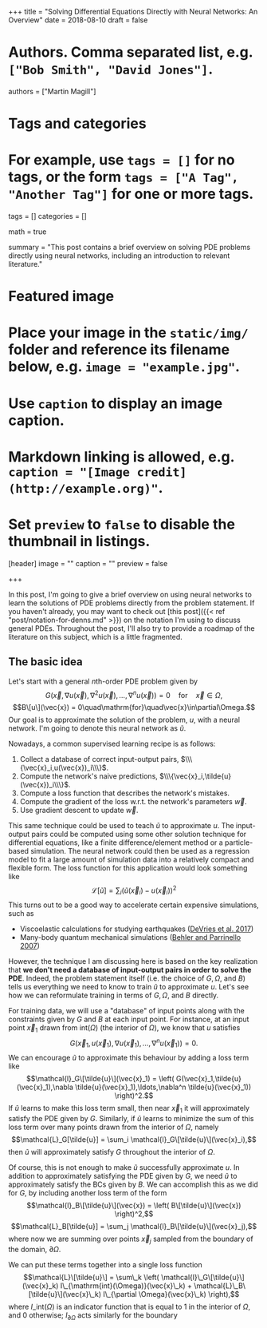 +++
title = "Solving Differential Equations Directly with Neural Networks: An Overview"
date = 2018-08-10
draft = false

# Authors. Comma separated list, e.g. `["Bob Smith", "David Jones"]`.
authors = ["Martin Magill"]

# Tags and categories
# For example, use `tags = []` for no tags, or the form `tags = ["A Tag", "Another Tag"]` for one or more tags.
tags = []
categories = []

math = true

summary = "This post contains a brief overview on solving PDE problems directly using neural networks, including an introduction to relevant literature."

# Featured image
# Place your image in the `static/img/` folder and reference its filename below, e.g. `image = "example.jpg"`.
# Use `caption` to display an image caption.
#   Markdown linking is allowed, e.g. `caption = "[Image credit](http://example.org)"`.
# Set `preview` to `false` to disable the thumbnail in listings.
[header]
image = ""
caption = ""
preview = false

+++


In this post, I'm going to give a brief overview on using neural networks to learn the solutions of PDE problems directly from the problem statement.
If you haven't already, you may want to check out [this post]({{< ref "post/notation-for-denns.md" >}}) on the notation I'm using to discuss general PDEs.
Throughout the post, I'll also try to provide a roadmap of the literature on this subject, which is a little fragmented.


## The basic idea

Let's start with a general $n$th-order PDE problem given by
$$G(\vec{x},\nabla u(\vec{x}),\nabla^2 u(\vec{x}),\ldots,\nabla^n u(\vec{x})) = 0\quad\mathrm{for}\quad\vec{x}\in\Omega,$$
$$B\[u\](\vec{x}) = 0\quad\mathrm{for}\quad\vec{x}\in\partial\Omega.$$
Our goal is to approximate the solution of the problem, $u$, with a neural network.
I'm going to denote this neural network as $\tilde{u}$.

Nowadays, a common supervised learning recipe is as follows:

1. Collect a database of correct input-output pairs, $\\\{\vec{x}_i,u(\vec{x})_i\\\}$.
2. Compute the network's naive predictions, $\\\{\vec{x}_i,\tilde{u}(\vec{x})_i\\\}$.
3. Compute a loss function that describes the network's mistakes.
4. Compute the gradient of the loss w.r.t. the network's parameters $\vec{w}$.
5. Use gradient descent to update $\vec{w}$.

This same technique could be used to teach $\tilde{u}$ to approximate $u$.
The input-output pairs could be computed using some other solution technique for differential equations, like a finite difference/element method or a particle-based simulation.
The neural network could then be used as a regression model to fit a large amount of simulation data into a relatively compact and flexible form.
The loss function for this application would look something like
$$\mathcal{L}[\tilde{u}] = \sum_i \left( \tilde{u}(\vec{x}_i) - u(\vec{x}_i) \right)^2$$
This turns out to be a good way to accelerate certain expensive simulations, such as

* Viscoelastic calculations for studying earthquakes ([DeVries et al. 2017](https://arxiv.org/abs/1701.08884))
* Many-body quantum mechanical simulations ([Behler and Parrinello 2007](https://journals.aps.org/prl/abstract/10.1103/PhysRevLett.98.146401))

However, the technique I am discussing here is based on the key realization that **we don't need a database of input-output pairs in order to solve the PDE**.
Indeed, the problem statement itself (i.e. the choice of $G,\Omega$, and $B$) tells us everything we need to know to train $\tilde{u}$ to approximate $u$.
Let's see how we can reformulate training in terms of $G,\Omega$, and $B$ directly.

For training data, we will use a "database" of input points along with the constraints given by $G$ and $B$ at each input point.
For instance, at an input point $\vec{x}_1$ drawn from $\mathrm{int}(\Omega)$ (the interior of $\Omega$), we know that $u$ satisfies
$$G(\vec{x}_1,u(\vec{x}_1),\nabla u(\vec{x}_1),\ldots,\nabla^n u(\vec{x}_1)) = 0.$$
We can encourage $\tilde{u}$ to approximate this behaviour by adding a loss term like
$$\mathcal{l}_G\[\tilde{u}\](\vec{x}_1) = \left( G(\vec{x}_1,\tilde{u}(\vec{x}_1),\nabla \tilde{u}(\vec{x}_1),\ldots,\nabla^n \tilde{u}(\vec{x}_1)) \right)^2.$$
If $\tilde{u}$ learns to make this loss term small, then near $\vec{x}_1$ it will approximately satisfy the PDE given by $G$.
Similarly, if $\tilde{u}$ learns to minimize the sum of this loss term over many points drawn from the interior of $\Omega$, namely
$$\mathcal{L}_G[\tilde{u}] = \sum_i \mathcal{l}_G\[\tilde{u}\](\vec{x}_i),$$
then $\tilde{u}$ will approximately satisfy $G$ throughout the interior of $\Omega$.

Of course, this is not enough to make $\tilde{u}$ successfully approximate $u$.
In addition to approximately satisfying the PDE given by $G$, we need $\tilde{u}$ to approximately satisfy the BCs given by $B$.
We can accomplish this as we did for $G$, by including another loss term of the form
$$\mathcal{l}_B\[\tilde{u}\](\vec{x}) = \left( B\[\tilde{u}\](\vec{x}) \right)^2,$$
$$\mathcal{L}_B[\tilde{u}] = \sum_j \mathcal{l}_B\[\tilde{u}\](\vec{x}_j),$$
where now we are summing over points $\vec{x}_j$ sampled from the boundary of the domain, $\partial \Omega$.

We can put these terms together into a single loss function
$$\mathcal{L}\[\tilde{u}\] = \sum\_k \left( \mathcal{l}\_G\[\tilde{u}\](\vec{x}_k) I\_{\mathrm{int}(\Omega)}(\vec{x}\_k) + \mathcal{L}\_B\[\tilde{u}\](\vec{x}\_k) I\_{\partial \Omega}(\vec{x}\_k) \right),$$
where $I\_{\mathrm{int}(\Omega)}$ is an indicator function that is equal to 1 in the interior of $\Omega$, and 0 otherwise; $I_{\partial \Omega}$ acts similarly for the boundary


